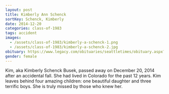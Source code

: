 ```yaml
---
layout: post
title: Kimberly Ann Schenck
sortKey: Schenck, Kimberly
date: 2014-12-20
categories: class-of-1983
tags: accident
images:
  - /assets/class-of-1983/kimberly-a-schenck-1.png
  - /assets/class-of-1983/kimberly-a-schenck-2.jpg
obituary: https://www.legacy.com/obituaries/seattletimes/obituary.aspx?n=Kimberly-Schenck-Busek&pid=174603649
gender: female
---
```

Kim, aka Kimberly Schenck Busek, passed away on December 20, 2014 after an accidental fall.  She had lived in Colorado for the past 12 years.  Kim leaves behind four amazing children: one beautiful daughter and three terrific boys.  She is truly missed by those who knew her.
